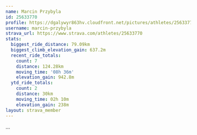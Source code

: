 ```yaml
---
name: Marcin Przybyla
id: 25633770
profile: https://dgalywyr863hv.cloudfront.net/pictures/athletes/25633770/12947173/2/large.jpg
username: marcin-przybyla
strava_url: https://www.strava.com/athletes/25633770
stats:
  biggest_ride_distance: 79.09km
  biggest_climb_elevation_gain: 637.2m
  recent_ride_totals:
    count: 7
    distance: 124.28km
    moving_time: '08h 36m'
    elevation_gain: 942.8m
  ytd_ride_totals:
    count: 2
    distance: 30km
    moving_time: 02h 10m
    elevation_gain: 238m
layout: strava_member
--- 
```

...
